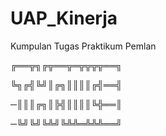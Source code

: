 # UAP_Kinerja
Kumpulan Tugas Praktikum Pemlan

╔══╦╗╔╦══╦═╦╦╦╦══╗

╚╗╔╣╚╝║╔╗║║║║╔╣══╣

─║║║╔╗║╠╣║║║║╚╬══║

─╚╝╚╝╚╩╝╚╩╩═╩╩╩══╝ 
